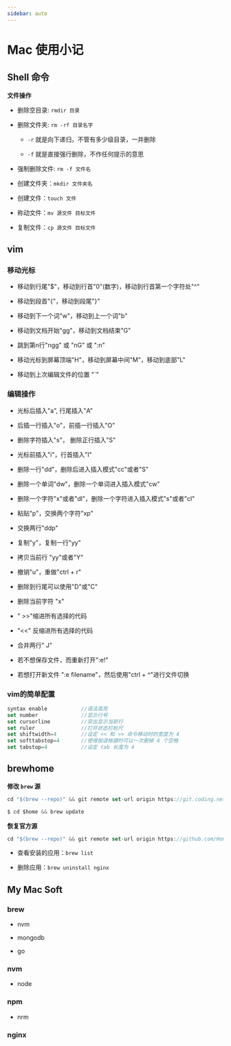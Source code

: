 ```yaml
---
sidebar: auto
---
```


# Mac 使用小记

## Shell 命令

**文件操作**

- 删除空目录: `rmdir 目录`

- 删除文件夹: `rm -rf 目录名字`

  - `-r` 就是向下递归，不管有多少级目录，一并删除

  - `-f` 就是直接强行删除，不作任何提示的意思

- 强制删除文件: `rm -f 文件名`

- 创建文件夹：`mkdir 文件夹名`

- 创建文件：`touch 文件`

- 称动文件：`mv 源文件 目标文件`

- 复制文件：`cp 源文件 目标文件`

## vim

### 移动光标

- 移动到行尾"$"，移动到行首"0"(数字)，移动到行首第一个字符处"^"

- 移动到段首"{"，移动到段尾"}"

- 移动到下一个词"w"，移动到上一个词"b"

- 移动到文档开始"gg"，移动到文档结束"G"

- 跳到第n行"ngg" 或 "nG" 或 ":n"

- 移动光标到屏幕顶端"H"，移动到屏幕中间"M"，移动到底部"L"

- 移动到上次编辑文件的位置 "`"

### 编辑操作

- 光标后插入"a", 行尾插入"A"

- 后插一行插入"o"，前插一行插入"O"

- 删除字符插入"s"， 删除正行插入"S"

- 光标前插入"i"，行首插入"I"

- 删除一行"dd"，删除后进入插入模式"cc"或者"S"

- 删除一个单词"dw"，删除一个单词进入插入模式"cw"

- 删除一个字符"x"或者"dl"，删除一个字符进入插入模式"s"或者"cl"

- 粘贴"p"，交换两个字符"xp"

- 交换两行"ddp"

- 复制"y"，复制一行"yy"

- 拷贝当前行 "yy"或者"Y"

- 撤销"u"，重做"ctrl + r"

- 删除到行尾可以使用"D"或"C"

- 删除当前字符 "x"

- " >>"缩进所有选择的代码

-  "<<" 反缩进所有选择的代码

- 合并两行" J"

- 若不想保存文件，而重新打开":e!"

- 若想打开新文件 ":e filename"，然后使用"ctrl + ^"进行文件切换

### vim的简单配置

```js
syntax enable           //语法高亮                     
set number              //显示行号
set cursorline          //突出显示当前行
set ruler               //打开状态栏标尺
set shiftwidth=4        //设定 << 和 >> 命令移动时的宽度为 4
set softtabstop=4       //使得按退格键时可以一次删掉 4 个空格
set tabstop=4           //设定 tab 长度为 4
```

## brewhome

**修改 `brew` 源**

```js
cd "$(brew --repo)" && git remote set-url origin https://git.coding.net/homebrew/homebrew.git

$ cd $home && brew update
```

**恢复官方源**

```js
cd "$(brew --repo)" && git remote set-url origin https://github.com/Homebrew/brew.git
```

- 查看安装的应用：`brew list`

- 删除应用：`brew uninstall nginx`

## My Mac Soft

### brew

- nvm

- mongodb

- go 

### nvm

- node

### npm 

- nrm

### nginx